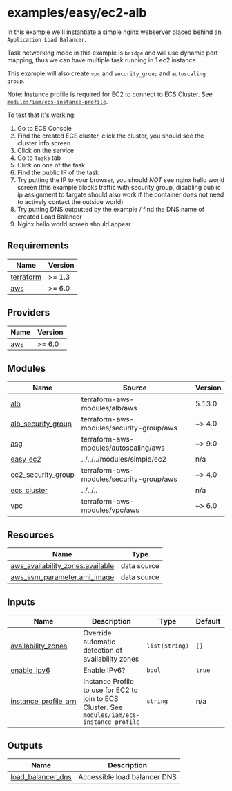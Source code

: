 # examples/easy/ec2-alb

In this example we'll instantiate a simple nginx webserver placed behind an `Application Load Balancer`.

Task networking mode in this example is `bridge` and will use dynamic port mapping, thus we can have multiple task running in 1 ec2 instance.

This example will also create `vpc` and `security_group` and `autoscaling group`.

Note: Instance profile is required for EC2 to connect to ECS Cluster. See [`modules/iam/ecs-instance-profile`](https://github.com/HENNGE/terraform-aws-ecs/tree/main/modules/iam/ecs-instance-profile).

To test that it's working:
1. Go to ECS Console
1. Find the created ECS cluster, click the cluster, you should see the cluster info screen
1. Click on the service
1. Go to `Tasks` tab
1. Click on one of the task
1. Find the public IP of the task
1. Try putting the IP to your browser, you should *NOT* see nginx hello world screen (this example blocks traffic with security group, disabling public ip assignment to fargate should also work if the container does not need to actively contact the outside world)
1. Try putting DNS outputted by the example / find the DNS name of created Load Balancer
1. Nginx hello world screen should appear

<!-- BEGIN_TF_DOCS -->
## Requirements

| Name | Version |
|------|---------|
| <a name="requirement_terraform"></a> [terraform](#requirement\_terraform) | >= 1.3 |
| <a name="requirement_aws"></a> [aws](#requirement\_aws) | >= 6.0 |

## Providers

| Name | Version |
|------|---------|
| <a name="provider_aws"></a> [aws](#provider\_aws) | >= 6.0 |

## Modules

| Name | Source | Version |
|------|--------|---------|
| <a name="module_alb"></a> [alb](#module\_alb) | terraform-aws-modules/alb/aws | 5.13.0 |
| <a name="module_alb_security_group"></a> [alb\_security\_group](#module\_alb\_security\_group) | terraform-aws-modules/security-group/aws | ~> 4.0 |
| <a name="module_asg"></a> [asg](#module\_asg) | terraform-aws-modules/autoscaling/aws | ~> 9.0 |
| <a name="module_easy_ec2"></a> [easy\_ec2](#module\_easy\_ec2) | ../../../modules/simple/ec2 | n/a |
| <a name="module_ec2_security_group"></a> [ec2\_security\_group](#module\_ec2\_security\_group) | terraform-aws-modules/security-group/aws | ~> 4.0 |
| <a name="module_ecs_cluster"></a> [ecs\_cluster](#module\_ecs\_cluster) | ../../.. | n/a |
| <a name="module_vpc"></a> [vpc](#module\_vpc) | terraform-aws-modules/vpc/aws | ~> 6.0 |

## Resources

| Name | Type |
|------|------|
| [aws_availability_zones.available](https://registry.terraform.io/providers/hashicorp/aws/latest/docs/data-sources/availability_zones) | data source |
| [aws_ssm_parameter.ami_image](https://registry.terraform.io/providers/hashicorp/aws/latest/docs/data-sources/ssm_parameter) | data source |

## Inputs

| Name | Description | Type | Default | Required |
|------|-------------|------|---------|:--------:|
| <a name="input_availability_zones"></a> [availability\_zones](#input\_availability\_zones) | Override automatic detection of availability zones | `list(string)` | `[]` | no |
| <a name="input_enable_ipv6"></a> [enable\_ipv6](#input\_enable\_ipv6) | Enable IPv6? | `bool` | `true` | no |
| <a name="input_instance_profile_arn"></a> [instance\_profile\_arn](#input\_instance\_profile\_arn) | Instance Profile to use for EC2 to join to ECS Cluster. See `modules/iam/ecs-instance-profile` | `string` | n/a | yes |

## Outputs

| Name | Description |
|------|-------------|
| <a name="output_load_balancer_dns"></a> [load\_balancer\_dns](#output\_load\_balancer\_dns) | Accessible load balancer DNS |
<!-- END_TF_DOCS -->
